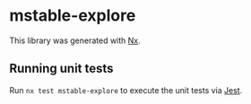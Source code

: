 # mstable-explore

This library was generated with [Nx](https://nx.dev).

## Running unit tests

Run `nx test mstable-explore` to execute the unit tests via [Jest](https://jestjs.io).
